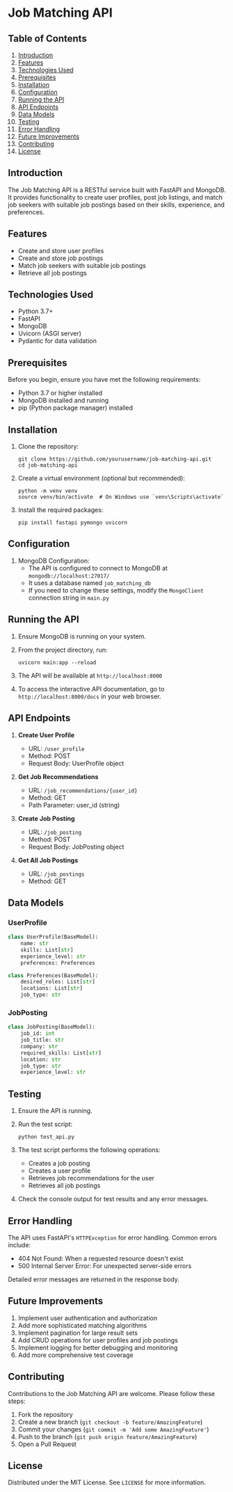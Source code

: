 # Job Matching API

## Table of Contents
1. [Introduction](#introduction)
2. [Features](#features)
3. [Technologies Used](#technologies-used)
4. [Prerequisites](#prerequisites)
5. [Installation](#installation)
6. [Configuration](#configuration)
7. [Running the API](#running-the-api)
8. [API Endpoints](#api-endpoints)
9. [Data Models](#data-models)
10. [Testing](#testing)
11. [Error Handling](#error-handling)
12. [Future Improvements](#future-improvements)
13. [Contributing](#contributing)
14. [License](#license)

## Introduction

The Job Matching API is a RESTful service built with FastAPI and MongoDB. It provides functionality to create user profiles, post job listings, and match job seekers with suitable job postings based on their skills, experience, and preferences.

## Features

- Create and store user profiles
- Create and store job postings
- Match job seekers with suitable job postings
- Retrieve all job postings

## Technologies Used

- Python 3.7+
- FastAPI
- MongoDB
- Uvicorn (ASGI server)
- Pydantic for data validation

## Prerequisites

Before you begin, ensure you have met the following requirements:

- Python 3.7 or higher installed
- MongoDB installed and running
- pip (Python package manager) installed

## Installation

1. Clone the repository:
   ```
   git clone https://github.com/yourusername/job-matching-api.git
   cd job-matching-api
   ```

2. Create a virtual environment (optional but recommended):
   ```
   python -m venv venv
   source venv/bin/activate  # On Windows use `venv\Scripts\activate`
   ```

3. Install the required packages:
   ```
   pip install fastapi pymongo uvicorn
   ```

## Configuration

1. MongoDB Configuration:
   - The API is configured to connect to MongoDB at `mongodb://localhost:27017/`
   - It uses a database named `job_matching_db`
   - If you need to change these settings, modify the `MongoClient` connection string in `main.py`

## Running the API

1. Ensure MongoDB is running on your system.

2. From the project directory, run:
   ```
   uvicorn main:app --reload
   ```

3. The API will be available at `http://localhost:8000`

4. To access the interactive API documentation, go to `http://localhost:8000/docs` in your web browser.

## API Endpoints

1. **Create User Profile**
   - URL: `/user_profile`
   - Method: POST
   - Request Body: UserProfile object

2. **Get Job Recommendations**
   - URL: `/job_recommendations/{user_id}`
   - Method: GET
   - Path Parameter: user_id (string)

3. **Create Job Posting**
   - URL: `/job_posting`
   - Method: POST
   - Request Body: JobPosting object

4. **Get All Job Postings**
   - URL: `/job_postings`
   - Method: GET

## Data Models

### UserProfile

```python
class UserProfile(BaseModel):
    name: str
    skills: List[str]
    experience_level: str
    preferences: Preferences

class Preferences(BaseModel):
    desired_roles: List[str]
    locations: List[str]
    job_type: str
```

### JobPosting

```python
class JobPosting(BaseModel):
    job_id: int
    job_title: str
    company: str
    required_skills: List[str]
    location: str
    job_type: str
    experience_level: str
```

## Testing

1. Ensure the API is running.

2. Run the test script:
   ```
   python test_api.py
   ```

3. The test script performs the following operations:
   - Creates a job posting
   - Creates a user profile
   - Retrieves job recommendations for the user
   - Retrieves all job postings

4. Check the console output for test results and any error messages.

## Error Handling

The API uses FastAPI's `HTTPException` for error handling. Common errors include:

- 404 Not Found: When a requested resource doesn't exist
- 500 Internal Server Error: For unexpected server-side errors

Detailed error messages are returned in the response body.

## Future Improvements

1. Implement user authentication and authorization
2. Add more sophisticated matching algorithms
3. Implement pagination for large result sets
4. Add CRUD operations for user profiles and job postings
5. Implement logging for better debugging and monitoring
6. Add more comprehensive test coverage

## Contributing

Contributions to the Job Matching API are welcome. Please follow these steps:

1. Fork the repository
2. Create a new branch (`git checkout -b feature/AmazingFeature`)
3. Commit your changes (`git commit -m 'Add some AmazingFeature'`)
4. Push to the branch (`git push origin feature/AmazingFeature`)
5. Open a Pull Request

## License

Distributed under the MIT License. See `LICENSE` for more information.